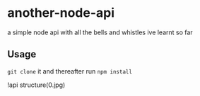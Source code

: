 ﻿# another-node-api

a simple node api with all the bells and whistles ive learnt so far

## Usage
 ```git clone``` it and thereafter run ```npm install```

!api structure(0.jpg)
